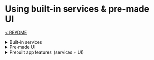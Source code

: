 # Using built-in services & pre-made UI

[< README]

<details>
<summary>Built-in services</summary>
<br>

- FlutterfireFirestoreService
  - .`tapIntoCollection` - adds the docId to the json as 'id'
  - if you add a `String? id` member to your Model, it will hold the docId
- AuthenticationService
- PlatformService

</details>

<details>
<summary>Pre-made UI</summary>
<br>

- auth page
- admin page

</details>

<details>
<summary>Prebuilt app features: (services + UI)</summary>
<br>

- authentication
- profile
- simplified database access
  - snippets make it easy to
    - create a middleware that uses the firestore service to read/watch docs/collections and save to AppState
    - easily create a widget that reacts to AppState

</details>

[< README]: ../../README.md
